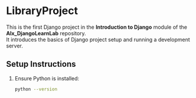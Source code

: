 # LibraryProject

This is the first Django project in the **Introduction to Django** module of the **Alx_DjangoLearnLab** repository.  
It introduces the basics of Django project setup and running a development server.

## Setup Instructions

1. Ensure Python is installed:
   ```bash
   python --version

